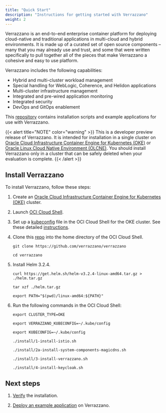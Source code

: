 ```yaml
---
title: "Quick Start"
description: "Instructions for getting started with Verrazzano"
weight: 2
---
```


Verrazzano is an end-to-end enterprise container platform for deploying cloud-native and traditional applications in multi-cloud and hybrid environments. It is made up of a curated set of open source components – many that you may already use and trust, and some that were written specifically to pull together all of the pieces that make Verrazzano a cohesive and easy to use platform.

Verrazzano includes the following capabilities:

* Hybrid and multi-cluster workload management
* Special handling for WebLogic, Coherence, and Helidon applications
* Multi-cluster infrastructure management
* Integrated and pre-wired application monitoring
* Integrated security
* DevOps and GitOps enablement

This [repository](https://github.com/verrazzano/verrazzano) contains installation scripts and example applications for use with Verrazzano.

{{< alert title="NOTE" color="warning" >}}
This is a developer preview release of Verrazzano. It is intended for installation in a single cluster on
[Oracle Cloud Infrastructure Container Engine for Kubernetes (OKE)](https://docs.cloud.oracle.com/en-us/iaas/Content/ContEng/Concepts/contengoverview.htm)
or [Oracle Linux Cloud Native Environment (OLCNE)](https://docs.oracle.com/en/operating-systems/olcne/).
You should install Verrazzano only in a cluster that can be safely deleted when your evaluation is complete.
{{< /alert >}}

## Install Verrazzano

To install Verrazzano, follow these steps:

1. Create an [Oracle Cloud Infrastructure Container Engine for Kubernetes (OKE)](https://docs.cloud.oracle.com/en-us/iaas/Content/ContEng/Concepts/contengoverview.htm) cluster.
1. Launch [OCI Cloud Shell](https://docs.cloud.oracle.com/en-us/iaas/Content/API/Concepts/cloudshellgettingstarted.htm).
1. Set up a [kubeconfig](https://kubernetes.io/docs/concepts/configuration/organize-cluster-access-kubeconfig/) file in the OCI Cloud Shell for the OKE cluster. See these detailed [instructions](https://docs.cloud.oracle.com/en-us/iaas/Content/ContEng/Tasks/contengdownloadkubeconfigfile.htm).
1. Clone this [repo](https://github.com/verrazzano/verrazzano) into the home directory of the OCI Cloud Shell.

    `git clone https://github.com/verrazzano/verrazzano`

    `cd verrazzano`
1. Install Helm 3.2.4.

    `curl https://get.helm.sh/helm-v3.2.4-linux-amd64.tar.gz > ./helm.tar.gz`

    `tar xzf ./helm.tar.gz`

    `export PATH="$(pwd)/linux-amd64:${PATH}"`

1. Run the following commands in the OCI Cloud Shell:

    `export CLUSTER_TYPE=OKE`

    `export VERRAZZANO_KUBECONFIG=~/.kube/config`

    `export KUBECONFIG=~/.kube/config`

    `./install/1-install-istio.sh`

    `./install/2a-install-system-components-magicdns.sh`

    `./install/3-install-verrazzano.sh`

    `./install/4-install-keycloak.sh`

## Next steps

1. [Verify](https://github.com/verrazzano/verrazzano/blob/master/install/README.md#3-verify-the-install) the installation.

1. [Deploy an example application](../guides/application-deployment-guide) on Verrazzano.
